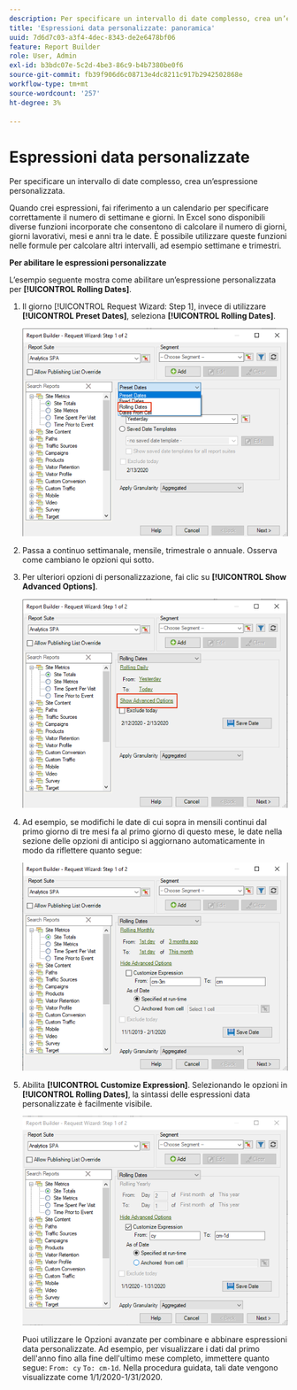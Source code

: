 ```yaml
---
description: Per specificare un intervallo di date complesso, crea un’espressione personalizzata.
title: 'Espressioni data personalizzate: panoramica'
uuid: 7d6d7c03-a3f4-4dec-8343-de2e6478bf06
feature: Report Builder
role: User, Admin
exl-id: b3bdc07e-5c2d-4be3-86c9-b4b7380be0f6
source-git-commit: fb39f906d6c08713e4dc8211c917b2942502868e
workflow-type: tm+mt
source-wordcount: '257'
ht-degree: 3%

---
```


# Espressioni data personalizzate

Per specificare un intervallo di date complesso, crea un’espressione personalizzata.

Quando crei espressioni, fai riferimento a un calendario per specificare correttamente il numero di settimane e giorni. In Excel sono disponibili diverse funzioni incorporate che consentono di calcolare il numero di giorni, giorni lavorativi, mesi e anni tra le date. È possibile utilizzare queste funzioni nelle formule per calcolare altri intervalli, ad esempio settimane e trimestri.

**Per abilitare le espressioni personalizzate**

L’esempio seguente mostra come abilitare un’espressione personalizzata per **[!UICONTROL Rolling Dates]**.

1. Il giorno [!UICONTROL Request Wizard: Step 1], invece di utilizzare **[!UICONTROL Preset Dates]**, seleziona **[!UICONTROL Rolling Dates]**.

   ![Schermata che mostra le Date continue selezionate.](assets/rolldates1.png)

1. Passa a continuo settimanale, mensile, trimestrale o annuale. Osserva come cambiano le opzioni qui sotto.
1. Per ulteriori opzioni di personalizzazione, fai clic su **[!UICONTROL Show Advanced Options]**.

   ![Screenshot che evidenzia la finestra Mostra opzioni avanzate.](assets/rolldates2.png)

1. Ad esempio, se modifichi le date di cui sopra in mensili continui dal primo giorno di tre mesi fa al primo giorno di questo mese, le date nella sezione delle opzioni di anticipo si aggiornano automaticamente in modo da riflettere quanto segue:

   ![Screenshot che mostra le date continue dal primo giorno di tre mesi fa al primo giorno di questo mese.](assets/rolldatesfor3.png)

1. Abilita **[!UICONTROL Customize Expression]**. Selezionando le opzioni in **[!UICONTROL Rolling Dates]**, la sintassi delle espressioni data personalizzate è facilmente visibile.

   ![Schermata che mostra l’opzione Personalizza espressione selezionata.](assets/rolldatesfor5.png)

   Puoi utilizzare le Opzioni avanzate per combinare e abbinare espressioni data personalizzate. Ad esempio, per visualizzare i dati dal primo dell&#39;anno fino alla fine dell&#39;ultimo mese completo, immettere quanto segue: `From: cy` `To: cm-1d`. Nella procedura guidata, tali date vengono visualizzate come 1/1/2020-1/31/2020.
